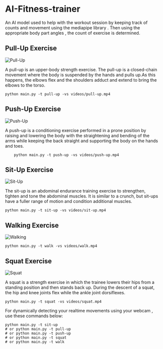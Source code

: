 # AI-Fitness-trainer
An AI model used to help with the workout session by keeping track of counts and movement using the mediapipe library . Then using the appropriate body part angles , the count of exercise is determined.

## Pull-Up Exercise
![Pull-Up](https://github.com/itzThillaiC/AI-Fitness-trainer/blob/main/output/output%20pull-up.gif?raw=true)

A pull-up is an upper-body strength exercise. The pull-up is a closed-chain movement where the body is suspended by the hands and pulls up.As this happens, the elbows flex and the shoulders adduct and extend to bring the elbows to the torso.

```
python main.py -t pull-up -vs videos/pull-up.mp4
```


## Push-Up Exercise
![Push-Up](https://github.com/itzThillaiC/AI-Fitness-trainer/blob/main/output/output%20push-up.gif?raw=true)


A push-up is a conditioning exercise performed in a prone position by raising and lowering the body with the straightening and bending of the arms while keeping the back straight and supporting the body on the hands and toes.

```
    python main.py -t push-up -vs videos/push-up.mp4
```


## Sit-Up Exercise
![Sit-Up](https://github.com/itzThillaiC/AI-Fitness-trainer/blob/main/output/output%20sit-up.gif)


The sit-up is an abdominal endurance training exercise to strengthen, tighten and tone the abdominal muscles. It is similar to a crunch, but sit-ups have a fuller range of motion and condition additional muscles.
```
python main.py -t sit-up -vs videos/sit-up.mp4
```



## Walking Exercise
![Walking](https://github.com/itzThillaiC/AI-Fitness-trainer/blob/main/output/output%20walking%20exercise.gif)


```
python main.py -t walk -vs videos/walk.mp4
```



## Squat Exercise
![Squat](https://github.com/itzThillaiC/AI-Fitness-trainer/blob/main/output/output%20squat.gif)



A squat is a strength exercise in which the trainee lowers their hips from a standing position and then stands back up. During the descent of a squat, the hip and knee joints flex while the ankle joint dorsiflexes.

```
python main.py -t squat -vs videos/squat.mp4
```

For dynamically detecting your realtime movements using your webcam , use these commands below:
```
python main.py -t sit-up
# or python main.py -t pull-up
# or python main.py -t push-up
# or python main.py -t squat
# or python main.py -t walk
```

